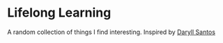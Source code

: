 # Lifelong Learning

A random collection of things I find interesting. Inspired by [Daryll Santos](https://github.com/daryllxd/lifelong-learning)
